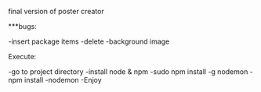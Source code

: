 final version of poster creator

***bugs:

-insert package items
-delete
-background image

Execute:

-go to project directory
-install node & npm
-sudo npm install -g nodemon
-npm install
-nodemon
-Enjoy
